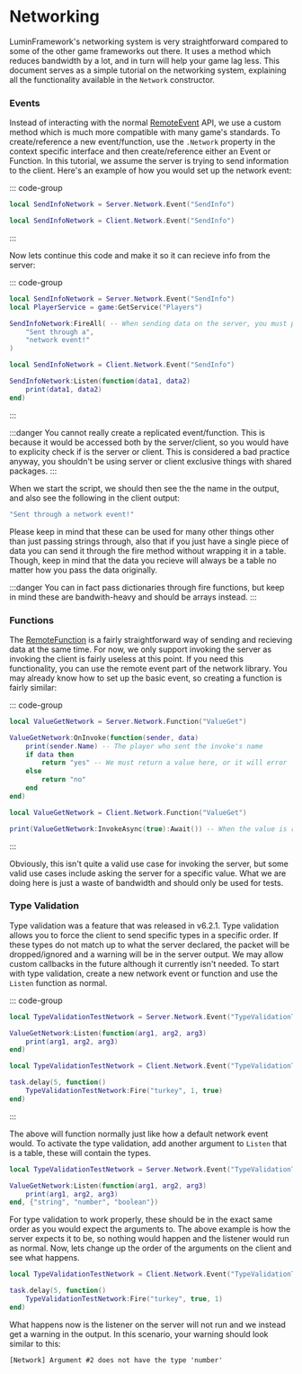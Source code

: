 # Networking

LuminFramework's networking system is very straightforward compared to some of the other game frameworks out there. It uses a method which reduces bandwidth by a lot, and in turn will help your game lag less. This document serves as a simple tutorial on the networking system, explaining all the functionality available in the `Network` constructor.

### Events

Instead of interacting with the normal [RemoteEvent](https://create.roblox.com/docs/reference/engine/classes/RemoteEvent) API, we use a custom method which is much more compatible with many game's standards. To create/reference a new event/function, use the `.Network` property in the context specific interface and then create/reference either an Event or Function. In this tutorial, we assume the server is trying to send information to the client. Here's an example of how you would set up the network event:

::: code-group
```lua [Server]
local SendInfoNetwork = Server.Network.Event("SendInfo")
```

```lua [Client]
local SendInfoNetwork = Client.Network.Event("SendInfo")
```
:::

Now lets continue this code and make it so it can recieve info from the server:

::: code-group
```lua [Server]
local SendInfoNetwork = Server.Network.Event("SendInfo")
local PlayerService = game:GetService("Players")

SendInfoNetwork:FireAll( -- When sending data on the server, you must pass a player argument. In this example though, we are firing to all players.
    "Sent through a",
    "network event!"
)
```

```lua [Client]
local SendInfoNetwork = Client.Network.Event("SendInfo")

SendInfoNetwork:Listen(function(data1, data2)
    print(data1, data2)
end)
```
:::

:::danger
You cannot really create a replicated event/function. This is because it would be accessed both by the server/client, so you would have to explicity check if is the server or client. This is considered a bad practice anyway, you shouldn't be using server or client exclusive things with shared packages.
:::

When we start the script, we should then see the the name in the output, and also see the following in the client output:

```lua
"Sent through a network event!"
```

Please keep in mind that these can be used for many other things other than just passing strings through, also that if you just have a single piece of data you can send it through the fire method without wrapping it in a table. Though, keep in mind that the data you recieve will always be a table no matter how you pass the data originally.

:::danger
You can in fact pass dictionaries through fire functions, but keep in mind these are bandwith-heavy and should be arrays instead.
:::

### Functions

The [RemoteFunction](https://create.roblox.com/docs/reference/engine/classes/RemoteFunction) is a fairly straightforward way of sending and recieving data at the same time. For now, we only support invoking the server as invoking the client is fairly useless at this point. If you need this functionality, you can use the remote event part of the network library. You may already know how to set up the basic event, so creating a function is fairly similar:

::: code-group
```lua [Server]
local ValueGetNetwork = Server.Network.Function("ValueGet")

ValueGetNetwork:OnInvoke(function(sender, data)
    print(sender.Name) -- The player who sent the invoke's name
    if data then
        return "yes" -- We must return a value here, or it will error
    else
        return "no"
    end
end)
```

```lua [Client]
local ValueGetNetwork = Client.Network.Function("ValueGet")

print(ValueGetNetwork:InvokeAsync(true):Await()) -- When the value is recieved, this should return "yes" according to the server code.
```
:::

Obviously, this isn't quite a valid use case for invoking the server, but some valid use cases include asking the server for a specific value. What we are doing here is just a waste of bandwidth and should only be used for tests.

### Type Validation

Type validation was a feature that was released in v6.2.1. Type validation allows you to force the client to send specific types in a specific order. If these types do not match up to what the server declared, the packet will be dropped/ignored and a warning will be in the server output. We may allow custom callbacks in the future although it currently isn't needed. To start with type validation, create a new network event or function and use the `Listen` function as normal.

::: code-group
```lua [Server]
local TypeValidationTestNetwork = Server.Network.Event("TypeValidationTest")

ValueGetNetwork:Listen(function(arg1, arg2, arg3)
    print(arg1, arg2, arg3)
end)
```

```lua [Client]
local TypeValidationTestNetwork = Client.Network.Event("TypeValidationTest")

task.delay(5, function()
    TypeValidationTestNetwork:Fire("turkey", 1, true)
end)
```
:::

The above will function normally just like how a default network event would. To activate the type validation, add another argument to `Listen` that is a table, these will contain the types.

```lua
local TypeValidationTestNetwork = Server.Network.Event("TypeValidationTest")

ValueGetNetwork:Listen(function(arg1, arg2, arg3)
    print(arg1, arg2, arg3)
end, {"string", "number", "boolean"})
```
For type validation to work properly, these should be in the exact same order as you would expect the arguments to. The above example is how the server expects it to be, so nothing would happen and the listener would run as normal. Now, lets change up the order of the arguments on the client and see what happens. 

```lua
local TypeValidationTestNetwork = Client.Network.Event("TypeValidationTest")

task.delay(5, function()
    TypeValidationTestNetwork:Fire("turkey", true, 1)
end)
```
What happens now is the listener on the server will not run and we instead get a warning in the output. In this scenario, your warning should look similar to this:

`[Network] Argument #2 does not have the type 'number'`